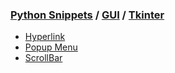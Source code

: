 ### [Python Snippets](../../README.md) / [GUI](../README.md) / [Tkinter](README.md)
- [Hyperlink](Hyperlink.md)
- [Popup Menu](Popup%20Menu.md)
- [ScrollBar](ScrollBar.md)